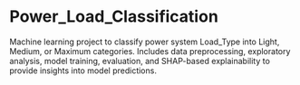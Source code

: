 # Power_Load_Classification
Machine learning project to classify power system Load_Type into Light, Medium, or Maximum categories. Includes data preprocessing, exploratory analysis, model training, evaluation, and SHAP-based explainability to provide insights into model predictions.
